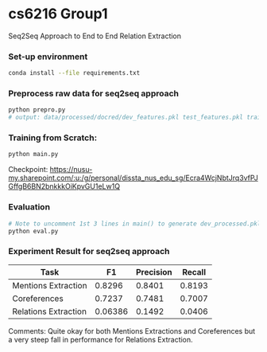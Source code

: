 # cs6216 Group1
Seq2Seq Approach to End to End Relation Extraction

### Set-up environment
```bash
conda install --file requirements.txt
```

### Preprocess raw data for seq2seq approach
```bash
python prepro.py
# output: data/processed/docred/dev_features.pkl test_features.pkl train_features.pkl
```

### Training from Scratch:
```bash
python main.py
```
Checkpoint: https://nusu-my.sharepoint.com/:u:/g/personal/dissta_nus_edu_sg/Ecra4WcjNbtJrq3vfPJGffgB6BN2bnkkkOiKpvGU1eLw1Q

### Evaluation
```bash
# Note to uncomment 1st 3 lines in main() to generate dev_processed.pkl
python eval.py
```
### Experiment Result for seq2seq approach
|Task|F1|Precision|Recall|
|----|--|---------|------|
|Mentions Extraction|0.8296|0.8401|0.8193|
|Coreferences|0.7237|0.7481|0.7007|
|Relations Extraction|0.06386|0.1492|0.0406|

Comments: Quite okay for both Mentions Extractions and Coreferences but a very steep fall in performance for Relations Extraction. 
